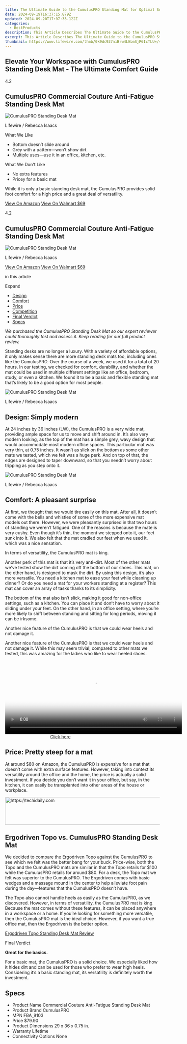 ```yaml
---
title: The Ultimate Guide to the CumulusPRO Standing Mat for Optimal Support at Your Desk
date: 2024-09-19T16:37:15.879Z
updated: 2024-09-20T17:07:33.122Z
categories:
  - BestProducts
description: This Article Describes The Ultimate Guide to the CumulusPRO Standing Mat for Optimal Support at Your Desk
excerpt: This Article Describes The Ultimate Guide to the CumulusPRO Standing Mat for Optimal Support at Your Desk
thumbnail: https://www.lifewire.com/thmb/0k9dc937niBrw4LEbmSjP6IcTLU=/400x300/filters:no_upscale():max_bytes(150000):strip_icc():format(webp)/_hero_SQ_Cumulus-Pro-Comfort-Mat-1-369ebfd4ce0e4e30853a3649a0c6badb.jpg
---
```


## Elevate Your Workspace with CumulusPRO Standing Desk Mat - The Ultimate Comfort Guide

4.2

## CumulusPRO Commercial Couture Anti-Fatigue Standing Desk Mat

![CumulusPRO Standing Desk Mat](https://www.lifewire.com/thmb/8_oCDeNqZk6lsiRV1cDBkPIYIy4=/1000x1000/filters:no_upscale():max_bytes(150000):strip_icc():format(webp)/_hero_SQ_Cumulus-Pro-Comfort-Mat-1-369ebfd4ce0e4e30853a3649a0c6badb.jpg)

Lifewire / Rebecca Isaacs

 What We Like

* Bottom doesn’t slide around
* Grey with a pattern—won’t show dirt
* Multiple uses—use it in an office, kitchen, etc.

 What We Don't Like

* No extra features
* Pricey for a basic mat

 While it is only a basic standing desk mat, the CumulusPRO provides solid foot comfort for a high price and a great deal of versatility.

[View On Amazon](https://www.amazon.com/CumulusPRO-Commercial-Couture-Anti-Fatigue-Comfort/dp/B015GEH62Y/?tag=lifewire-onsite-prod-20&ascsubtag=4775314%7Cn11c0dd1943664976bafa095c4e211eb809%7CB015GEH62Y) [View On Walmart $69](https://www.walmart.com/ip/Imprint-CumulusPRO-Commercial-Couture-Strata-Standing-Desk-Anti-Fatigue-Mat-Slate-Grey/688627661)

4.2

## CumulusPRO Commercial Couture Anti-Fatigue Standing Desk Mat

![CumulusPRO Standing Desk Mat](https://www.lifewire.com/thmb/_gh2wSzGo19xAgSx1kfis_BvCRQ=/450x450/filters:no_upscale():max_bytes(150000):strip_icc():format(webp)/_hero_SQ_Cumulus-Pro-Comfort-Mat-1-369ebfd4ce0e4e30853a3649a0c6badb.jpg)

Lifewire / Rebecca Isaacs

[View On Amazon](https://www.amazon.com/CumulusPRO-Commercial-Couture-Anti-Fatigue-Comfort/dp/B015GEH62Y/?tag=lifewire-onsite-prod-20&ascsubtag=4775314%7Cn11c0dd1943664976bafa095c4e211eb809%7CB015GEH62Y) [View On Walmart $69](https://www.walmart.com/ip/Imprint-CumulusPRO-Commercial-Couture-Strata-Standing-Desk-Anti-Fatigue-Mat-Slate-Grey/688627661)

 in this article

 Expand

* [Design](https://www.lifewire.com/#toc-design-simply-modern)
* [Comfort](https://www.lifewire.com/#toc-comfort-a-pleasant-surprise)
* [Price](https://www.lifewire.com/#toc-price-pretty-steep-for-a-mat)
* [Competition](https://www.lifewire.com/#toc-ergodriven-topo-vs-cumuluspro-standing-desk-mat)
* [Final Verdict](https://www.lifewire.com/#toc-final-verdict)
* [Specs](https://www.lifewire.com/#toc-full-spec)

 _We purchased the CumulusPRO Standing Desk Mat so our expert reviewer could thoroughly test and assess it. Keep reading for our full product review._

 Standing desks are no longer a luxury. With a variety of affordable options, it only makes sense there are more standing desk mats too, including ones like the CumulusPRO. Over the course of a week, we used it for a total of 20 hours. In our testing, we checked for comfort, durability, and whether the mat could be used in multiple different settings like an office, bedroom, study, or even a kitchen. We found it to be a basic and flexible standing mat that’s likely to be a good option for most people.

![CumulusPRO Standing Desk Mat](https://www.lifewire.com/thmb/SuOtLk1ZBrl0nHIY-pQnGHEI74A=/1500x0/filters:no_upscale():max_bytes(150000):strip_icc():format(webp)/Cumulus-Pro-Comfort-Mat-2-c0910221e3d340f49299d56b0509acd3.jpg)

 Lifewire / Rebecca Isaacs

## **Design: Simply modern**

 At 24 inches by 36 inches (LW), the CumulusPRO is a very wide mat, providing ample space for us to move and shift around in. It’s also very modern looking, as the top of the mat has a simple grey, wavy design that would accommodate most modern office spaces. This particular mat was very thin, at 0.75 inches. It wasn’t as slick on the bottom as some other mats we tested, which we felt was a huge perk. And on top of that, the edges are designed to taper downward, so that you needn’t worry about tripping as you step onto it.

![CumulusPRO Standing Desk Mat](https://www.lifewire.com/thmb/BLF6wQLJynPpwT_zlr5rT_J-LiQ=/1500x0/filters:no_upscale():max_bytes(150000):strip_icc():format(webp)/Cumulus-Pro-Comfort-Mat-3-2612dc3d381c449d91d0eb0b9e4b2853.jpg)

 Lifewire / Rebecca Isaacs

## **Comfort: A pleasant surprise**

 At first, we thought that we would tire easily on this mat. After all, it doesn’t come with the bells and whistles of some of the more expensive mat models out there. However, we were pleasantly surprised in that two hours of standing we weren’t fatigued. One of the reasons is because the mate is very cushy. Even though it’s thin, the moment we stepped onto it, our feet sunk into it. We also felt that the mat cradled our feet when we used it, which was a nice sensation.

In terms of versatility, the CumulusPRO mat is king.

 Another perk of this mat is that it’s very anti-dirt. Most of the other mats we’ve tested show the dirt coming off the bottom of our shoes. This mat, on the other hand, is designed to mask the dirt. By using this design, it’s also more versatile. You need a kitchen mat to ease your feet while cleaning up dinner? Or do you need a mat for your workers standing at a register? This mat can cover an array of tasks thanks to its simplicity.

 The bottom of the mat also isn’t slick, making it good for non-office settings, such as a kitchen. You can place it and don’t have to worry about it sliding under your feet. On the other hand, in an office setting, where you’re more likely to shift between standing and sitting for long periods, moving it can be irksome.

 Another nice feature of the CumulusPRO is that we could wear heels and not damage it.

 Another nice feature of the CumulusPRO is that we could wear heels and not damage it. While this may seem trivial, compared to other mats we tested, this was amazing for the ladies who like to wear heeled shoes.

<!-- affiliate ads begin -->
<span id="1982508">
					<video width="576" height="240" style="cursor:pointer"
           poster="//a.impactradius-go.com/display-clicktoplayimage/1982508.png"
           onclick="if(!this.playClicked){this.play();this.setAttribute('controls',true);this.playClicked=true;}">
	   <source src="//a.impactradius-go.com/display-ad/22993-1982508">
	   <img src="//a.impactradius-go.com/display-clicktoplayimage/1982508.png" style="border: none; height: 100%; width: 100%; object-fit: contain">
	</video>
	<div style="width:360px;text-align:center"><a href="javascript:window.open(decodeURIComponent('https%3A%2F%2Fhomestyler.sjv.io%2Fc%2F5597632%2F1982508%2F22993'), '_blank');void(0);">Click here</a></div>
</span>
<img height="0" width="0" src="https://imp.pxf.io/i/5597632/1982508/22993" style="position:absolute;visibility:hidden;" border="0" />
<!-- affiliate ads end -->

## **Price: Pretty steep for a mat**

 At around $80 on Amazon, the CumulusPRO is expensive for a mat that doesn’t come with extra surface features. However, taking into context its versatility around the office and the home, the price is actually a solid investment. If you decide you don’t want it in your office, but say, in the kitchen, it can easily be transplanted into other areas of the house or workplace.

<!-- affiliate ads begin -->
<a href="https://appsumo.8odi.net/c/5597632/2105876/7443" target="_top" id="2105876">
  <img src="//a.impactradius-go.com/display-ad/7443-2105876" border="0" alt="https://techidaily.com" width="728" height="90"/>
</a>
<img height="0" width="0" src="https://appsumo.8odi.net/i/5597632/2105876/7443" style="position:absolute;visibility:hidden;" border="0" />
<!-- affiliate ads end -->

## **Ergodriven Topo vs. CumulusPRO Standing Desk Mat**

 We decided to compare the Ergodriven Topo against the CumulusPRO to see which we felt was the better bang for your buck. Price-wise, both the Topo and the CumulusPRO mats are similar in that the Topo retails for $100 while the CumulusPRO retails for around $80\. For a desk, the Topo mat we felt was superior to the CumulusPRO. The Ergodriven comes with basic wedges and a massage mound in the center to help alleviate foot pain during the day—features that the CumulusPRO doesn’t have.

 The Topo also cannot handle heels as easily as the CumulusPRO, as we discovered. However, in terms of versatility, the CumulusPRO mat is king. Because the mat comes without these features, it can be placed anywhere in a workspace or a home. If you’re looking for something more versatile, then the CumulusPRO mat is the ideal choice. However, if you want a true office mat, then the Ergodriven is the better option.

[Ergodriven Topo Standing Desk Mat Review](https://www.lifewire.com/ergodriven-topo-review-4775310)

 Final Verdict

**Great for the basics.**

 For a basic mat, the CumulusPRO is a solid choice. We especially liked how it hides dirt and can be used for those who prefer to wear high heels. Considering it’s a basic standing mat, its versatility is definitely worth the investment.

## Specs

* Product Name  Commercial Couture Anti-Fatigue Standing Desk Mat
* Product Brand  CumulusPRO
* MPN  FBA\_9103
* Price  $79.90
* Product Dimensions  29 x 36 x 0.75 in.
* Warranty  Lifetime
* Connectivity Options  None

<ins class="adsbygoogle"
     style="display:block"
     data-ad-format="autorelaxed"
     data-ad-client="ca-pub-7571918770474297"
     data-ad-slot="1223367746"></ins>

<ins class="adsbygoogle"
     style="display:block"
     data-ad-client="ca-pub-7571918770474297"
     data-ad-slot="8358498916"
     data-ad-format="auto"
     data-full-width-responsive="true"></ins>



